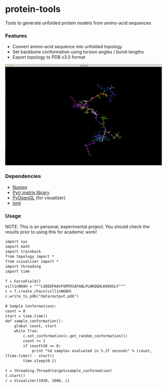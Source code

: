 protein-tools
============
Tools to generate unfolded protein models from amino-acid sequences

### Features
* Convert amino-acid sequence into unfolded topology
* Set backbone conformation using torsion angles / bond-lengths
* Export topology to PDB v3.0 format

![Screenshot](https://github.com/saliksyed/protein-tools/blob/master/docs/screenshot.png)

### Dependencies
* [Numpy](http://www.numpy.org/)
* [Pyrr matrix library](https://github.com/adamlwgriffiths/Pyrr)
* [PyOpenGL](https://github.com/mcfletch/pyopengl) (for visualizer)
* [lxml](http://lxml.de/)

### Usage

NOTE: This is an personal, experimental project. You should check the results prior to using this for academic work!

```
import sys
import math
import traceback
from topology import *
from visualizer import *
import threading
import time

f = ForceField()
villinN68H = """LSDEDFKAVFGMTRSAFANLPLWKQQHLKKEKGLF"""
c = f.create_chain(villinN68H)
c.write_to_pdb("data/output.pdb")

# Sample Conformations:
count = 0
start = time.time()
def sample_conformation():
	global count, start
	while True:
	    c.set_conformation(c.get_random_conformation())
	    count += 1
	    if count%10 == 0:
	        print "%d samples evaluated in %.2f seconds" % (count, (time.time() - start))
	    time.sleep(0.1)

t = threading.Thread(target=sample_conformation)
t.start()
r = Visualizer(1920, 1080, c)

```


